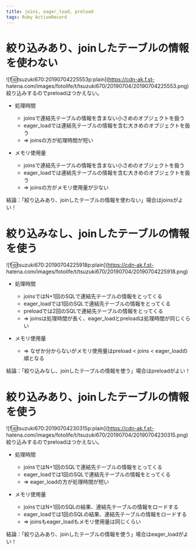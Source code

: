 ```yaml
---
title: joins, eager_load, preload
tags: Ruby ActiveRecord
---
```

# 絞り込みあり、joinしたテーブルの情報を使わない

![f:id:tsuzuki670:20190704225553p:plain](https://cdn-ak.f.st-
hatena.com/images/fotolife/t/tsuzuki670/20190704/20190704225553.png)
絞り込みするのでpreloadはつかえない。

  * 処理時間

    * joinsで連結先テーブルの情報を含まない小さめのオブジェクトを扱う
    * eager_loadでは連結先テーブルの情報を含む大きめのオブジェクトを扱う
    * => joinsの方が処理時間が短い
  * メモリ使用量

    * joinsで連結先テーブルの情報を含まない小さめのオブジェクトを扱う
    * eager_loadでは連結先テーブルの情報を含む大きめのオブジェクトを扱う
    * => joinsの方がメモリ使用量が少ない

結論：「絞り込みあり、joinしたテーブルの情報を使わない」場合はjoinsがよい！

# 絞り込みなし、joinしたテーブルの情報を使う

![f:id:tsuzuki670:20190704225918p:plain](https://cdn-ak.f.st-
hatena.com/images/fotolife/t/tsuzuki670/20190704/20190704225918.png)

  * 処理時間

    * joinsではN+1回のSQLで連結先テーブルの情報をとってくる
    * eager_loadでは1回のSQLで連結先テーブルの情報をとってくる
    * preloadでは2回のSQLで連結先テーブルの情報をとってくる
    * => joinsは処理時間が長く、eager_loadとpreloadは処理時間が同じくらい
  * メモリ使用量

    * => なぜか分からないがメモリ使用量はpreload < joins < eager_loadの順となる

結論：「絞り込みなし、joinしたテーブルの情報を使う」場合はpreloadがよい！

# 絞り込みあり、joinしたテーブルの情報を使う

![f:id:tsuzuki670:20190704230315p:plain](https://cdn-ak.f.st-
hatena.com/images/fotolife/t/tsuzuki670/20190704/20190704230315.png)
絞り込みするのでpreloadはつかえない。

  * 処理時間

    * joinsではN+1回のSQLで連結先テーブルの情報をとってくる
    * eager_loadでは1回のSQLで連結先テーブルの情報をとってくる
    * => eager_loadの方が処理時間が短い
  * メモリ使用量

    * joinsではN+1回のSQLの結果、連結先テーブルの情報をロードする
    * eager_loadでは1回のSQLの結果、連結先テーブルの情報をロードする
    * => joinsもeager_loadもメモリ使用量は同じくらい

結論：「絞り込みあり、joinしたテーブルの情報を使う」場合はeager_loadがよい！